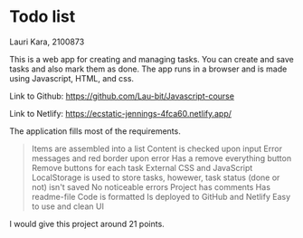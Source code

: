 # Todo list
Lauri Kara, 2100873

This is a web app for creating and managing tasks. You can create and save tasks and also mark them as done. The app runs in a browser and is made using Javascript, HTML, and css.

Link to Github: https://github.com/Lau-bit/Javascript-course

Link to Netlify: https://ecstatic-jennings-4fca60.netlify.app/

The application fills most of the requirements.
>Items are assembled into a list
>Content is checked upon input
>Error messages and red border upon error
>Has a remove everything button
>Remove buttons for each task
>External CSS and JavaScript
>LocalStorage is used to store tasks, howewer, task status (done or not) isn't saved
>No noticeable errors
>Project has comments
>Has readme-file
>Code is formatted
>Is deployed to GitHub and Netlify
>Easy to use and clean UI

I would give this project around 21 points.

